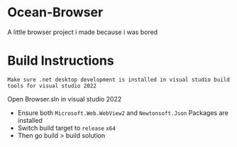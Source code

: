 # Ocean-Browser
A little browser project i made because i was bored

# Build Instructions
`Make sure .net desktop development is installed in visual studio build tools for visual studio 2022`

Open Browser.sln in visual studio 2022
- Ensure both `Microsoft.Web.WebView2` and `Newtonsoft.Json` Packages are installed
- Switch build target to `release` `x64`
- Then go build > build solution
